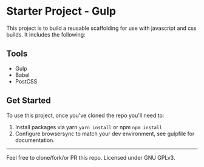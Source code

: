 # Starter Project - Gulp

This project is to build a reusable scaffolding for use with javascript and css builds. It includes the following:

## Tools

- Gulp
- Babel
- PostCSS

## Get Started

To use this project, once you've cloned the repo you'll need to: 

1. Install packages via yarn `yarn install` or npm `npm install`
2. Configure browsersync to match your dev environment, see gulpfile for documentation.

----

Feel free to clone/fork/or PR this repo. Licensed under GNU GPLv3.